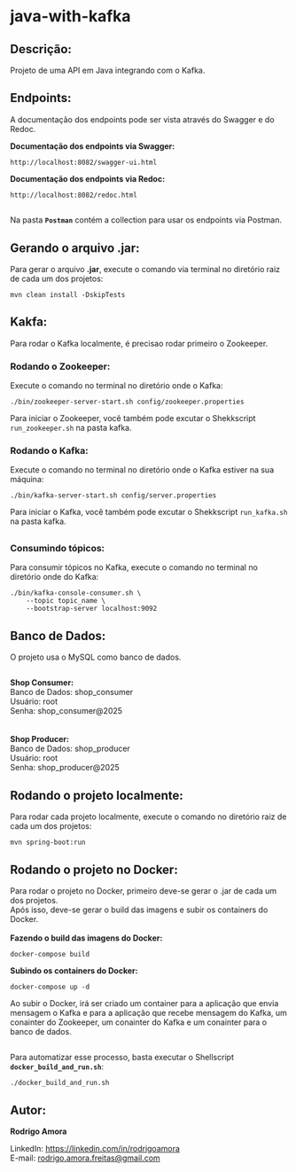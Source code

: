 # java-with-kafka
Descrição:
----------
Projeto de uma API em Java integrando com o Kafka.

Endpoints:
----------
A documentação dos endpoints pode ser vista através do Swagger e do Redoc.<br>

<b>Documentação dos endpoints via Swagger:</b>
```shell script
http://localhost:8082/swagger-ui.html
```

<b>Documentação dos endpoints via Redoc:</b>
```shell script
http://localhost:8082/redoc.html
```

##
Na pasta <b>`Postman`</b> contém a collection para usar os endpoints via Postman.

Gerando o arquivo .jar:
-----------------------
Para gerar o arquivo <b>.jar</b>, execute o comando via terminal no diretório raiz de cada um dos projetos:
```shell script
mvn clean install -DskipTests
```

Kakfa:
------
Para rodar o Kafka localmente, é precisao rodar primeiro o Zookeeper.<br>
### Rodando o Zookeeper:
Execute o comando no terminal no diretório onde o Kafka:
```shell script
./bin/zookeeper-server-start.sh config/zookeeper.properties
```

Para iniciar o Zookeeper, você também pode excutar o Shekkscript `run_zookeeper.sh` na pasta kafka.

### Rodando o Kafka:
Execute o comando no terminal no diretório onde o Kafka estiver na sua máquina:
```shell script
./bin/kafka-server-start.sh config/server.properties
```

Para iniciar o Kafka, você também pode excutar o Shekkscript `run_kafka.sh` na pasta kafka.

##
### Consumindo tópicos:
Para consumir tópicos no Kafka, execute o comando no terminal no diretório onde do Kafka:
```shell script
./bin/kafka-console-consumer.sh \
	--topic topic_name \
	--bootstrap-server localhost:9092
```

Banco de Dados:
---------------
O projeto usa o MySQL como banco de dados.
##
<b>Shop Consumer:</b><br>
Banco de Dados: shop_consumer<br>
Usuário: root<br>
Senha: shop_consumer@2025<br>
<br><br>
<b>Shop Producer:</b><br>
Banco de Dados: shop_producer<br>
Usuário: root<br>
Senha: shop_producer@2025<br>

Rodando o projeto localmente:
-----------------------------
Para rodar cada projeto localmente, execute o comando no diretório raiz de cada um dos projetos:
```shell script
mvn spring-boot:run
```

Rodando o projeto no Docker:
----------------------------
Para rodar o projeto no Docker, primeiro deve-se gerar o .jar de cada um dos projetos.<br>
Após isso, deve-se gerar o build das imagens e subir os containers do Docker.<br><br>
<b>Fazendo o build das imagens do Docker:</b>
```shell script
docker-compose build
```

<b>Subindo os containers do Docker:</b>
```shell script
docker-compose up -d
```

Ao subir o Docker, irá ser criado um container para a aplicação que envia mensagem o Kafka e para a aplicação que recebe mensagem do Kafka, um conainter do Zookeeper, um conainter do Kafka e um conainter para o banco de dados.

##
Para automatizar esse processo, basta executar o Shellscript <b>`docker_build_and_run.sh`</b>:
```shell script
./docker_build_and_run.sh
```

Autor:
------
<b>Rodrigo Amora</b>

LinkedIn: https://linkedin.com/in/rodrigoamora <br>
E-mail: rodrigo.amora.freitas@gmail.com
